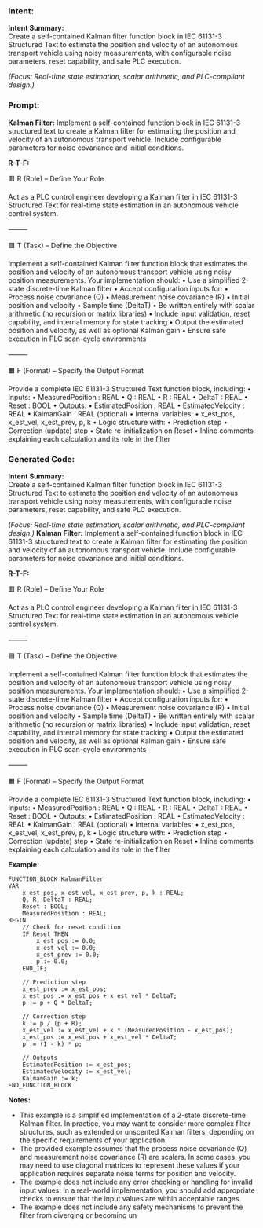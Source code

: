 ### Intent:
**Intent Summary:**  
Create a self-contained Kalman filter function block in IEC 61131-3 Structured Text to estimate the position and velocity of an autonomous transport vehicle using noisy measurements, with configurable noise parameters, reset capability, and safe PLC execution.  

*(Focus: Real-time state estimation, scalar arithmetic, and PLC-compliant design.)*

### Prompt:
**Kalman Filter:**
Implement a self-contained function block in IEC 61131-3 structured text to create a Kalman filter for estimating the position and velocity of an autonomous transport vehicle. Include configurable parameters for noise covariance and initial conditions.

**R-T-F:**

🟥 R (Role) – Define Your Role

Act as a PLC control engineer developing a Kalman filter in IEC 61131-3 Structured Text for real-time state estimation in an autonomous vehicle control system.

⸻

🟩 T (Task) – Define the Objective

Implement a self-contained Kalman filter function block that estimates the position and velocity of an autonomous transport vehicle using noisy position measurements. Your implementation should:
	•	Use a simplified 2-state discrete-time Kalman filter
	•	Accept configuration inputs for:
	•	Process noise covariance (Q)
	•	Measurement noise covariance (R)
	•	Initial position and velocity
	•	Sample time (DeltaT)
	•	Be written entirely with scalar arithmetic (no recursion or matrix libraries)
	•	Include input validation, reset capability, and internal memory for state tracking
	•	Output the estimated position and velocity, as well as optional Kalman gain
	•	Ensure safe execution in PLC scan-cycle environments

⸻

🟧 F (Format) – Specify the Output Format

Provide a complete IEC 61131-3 Structured Text function block, including:
	•	Inputs:
	•	MeasuredPosition : REAL
	•	Q : REAL
	•	R : REAL
	•	DeltaT : REAL
	•	Reset : BOOL
	•	Outputs:
	•	EstimatedPosition : REAL
	•	EstimatedVelocity : REAL
	•	KalmanGain : REAL (optional)
	•	Internal variables:
	•	x_est_pos, x_est_vel, x_est_prev, p, k
	•	Logic structure with:
	•	Prediction step
	•	Correction (update) step
	•	State re-initialization on Reset
	•	Inline comments explaining each calculation and its role in the filter

### Generated Code:
**Intent Summary:**  
Create a self-contained Kalman filter function block in IEC 61131-3 Structured Text to estimate the position and velocity of an autonomous transport vehicle using noisy measurements, with configurable noise parameters, reset capability, and safe PLC execution.  

*(Focus: Real-time state estimation, scalar arithmetic, and PLC-compliant design.)*
**Kalman Filter:**
Implement a self-contained function block in IEC 61131-3 structured text to create a Kalman filter for estimating the position and velocity of an autonomous transport vehicle. Include configurable parameters for noise covariance and initial conditions.

**R-T-F:**

🟥 R (Role) – Define Your Role

Act as a PLC control engineer developing a Kalman filter in IEC 61131-3 Structured Text for real-time state estimation in an autonomous vehicle control system.

⸻

🟩 T (Task) – Define the Objective

Implement a self-contained Kalman filter function block that estimates the position and velocity of an autonomous transport vehicle using noisy position measurements. Your implementation should:
	•	Use a simplified 2-state discrete-time Kalman filter
	•	Accept configuration inputs for:
	•	Process noise covariance (Q)
	•	Measurement noise covariance (R)
	•	Initial position and velocity
	•	Sample time (DeltaT)
	•	Be written entirely with scalar arithmetic (no recursion or matrix libraries)
	•	Include input validation, reset capability, and internal memory for state tracking
	•	Output the estimated position and velocity, as well as optional Kalman gain
	•	Ensure safe execution in PLC scan-cycle environments

⸻

🟧 F (Format) – Specify the Output Format

Provide a complete IEC 61131-3 Structured Text function block, including:
	•	Inputs:
	•	MeasuredPosition : REAL
	•	Q : REAL
	•	R : REAL
	•	DeltaT : REAL
	•	Reset : BOOL
	•	Outputs:
	•	EstimatedPosition : REAL
	•	EstimatedVelocity : REAL
	•	KalmanGain : REAL (optional)
	•	Internal variables:
	•	x_est_pos, x_est_vel, x_est_prev, p, k
	•	Logic structure with:
	•	Prediction step
	•	Correction (update) step
	•	State re-initialization on Reset
	•	Inline comments explaining each calculation and its role in the filter

**Example:**

```
FUNCTION_BLOCK KalmanFilter
VAR
	x_est_pos, x_est_vel, x_est_prev, p, k : REAL;
	Q, R, DeltaT : REAL;
	Reset : BOOL;
	MeasuredPosition : REAL;
BEGIN
	// Check for reset condition
	IF Reset THEN
		x_est_pos := 0.0;
		x_est_vel := 0.0;
		x_est_prev := 0.0;
		p := 0.0;
	END_IF;

	// Prediction step
	x_est_prev := x_est_pos;
	x_est_pos := x_est_pos + x_est_vel * DeltaT;
	p := p + Q * DeltaT;

	// Correction step
	k := p / (p + R);
	x_est_vel := x_est_vel + k * (MeasuredPosition - x_est_pos);
	x_est_pos := x_est_pos + x_est_vel * DeltaT;
	p := (1 - k) * p;

	// Outputs
	EstimatedPosition := x_est_pos;
	EstimatedVelocity := x_est_vel;
	KalmanGain := k;
END_FUNCTION_BLOCK
```

**Notes:**

* This example is a simplified implementation of a 2-state discrete-time Kalman filter. In practice, you may want to consider more complex filter structures, such as extended or unscented Kalman filters, depending on the specific requirements of your application.
* The provided example assumes that the process noise covariance (Q) and measurement noise covariance (R) are scalars. In some cases, you may need to use diagonal matrices to represent these values if your application requires separate noise terms for position and velocity.
* The example does not include any error checking or handling for invalid input values. In a real-world implementation, you should add appropriate checks to ensure that the input values are within acceptable ranges.
* The example does not include any safety mechanisms to prevent the filter from diverging or becoming un
